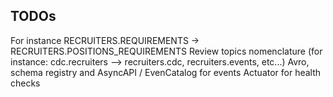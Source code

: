 ## TODOs
For instance RECRUITERS.REQUIREMENTS -> RECRUITERS.POSITIONS_REQUIREMENTS
Review topics nomenclature (for instance: cdc.recruiters --> recruiters.cdc, recruiters.events, etc...)
Avro, schema registry and AsyncAPI / EvenCatalog for events
Actuator for health checks
